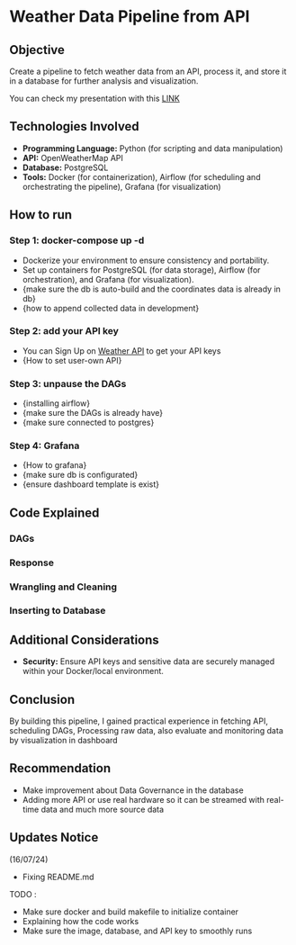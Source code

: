 # Weather Data Pipeline from API


## Objective
Create a pipeline to fetch weather data from an API, process it, and store it in a database for further analysis and visualization.

You can check my presentation with this [LINK](https://docs.google.com/presentation/d/17DKl1tHmxJMJBuGKcAIIMvfL2jxO79IEYLgNr0L5N_s/edit?usp=sharing)

## Technologies Involved
- **Programming Language:** Python (for scripting and data manipulation)
- **API:** OpenWeatherMap API
- **Database:** PostgreSQL
- **Tools:** Docker (for containerization), Airflow (for scheduling and orchestrating the pipeline), Grafana (for visualization)

## How to run

### Step 1: docker-compose up -d
- Dockerize your environment to ensure consistency and portability.
- Set up containers for PostgreSQL (for data storage), Airflow (for orchestration), and Grafana (for visualization).
- {make sure the db is auto-build and the coordinates data is already in db}
- {how to append collected data in development}

### Step 2: add your API key
- You can Sign Up on [Weather API](https://www.weatherapi.com/) to get your API keys
- {How to set user-own API}

### Step 3: unpause the DAGs
- {installing airflow}
- {make sure the DAGs is already have}
- {make sure connected to postgres}

### Step 4: Grafana
- {How to grafana}
- {make sure db is configurated}
- {ensure dashboard template is exist}

## Code Explained

### DAGs

### Response

### Wrangling and Cleaning

### Inserting to Database

## Additional Considerations
- **Security:** Ensure API keys and sensitive data are securely managed within your Docker/local environment.

## Conclusion
By building this pipeline, I gained practical experience in fetching API, scheduling DAGs, Processing raw data, also evaluate and monitoring data by visualization in dashboard

## Recommendation
- Make improvement about Data Governance in the database
- Adding more API or use real hardware so it can be streamed with real-time data and much more source data

## Updates Notice

(16/07/24)
- Fixing README.md

TODO :
- Make sure docker and build makefile to initialize container
- Explaining how the code works
- Make sure the image, database, and API key to smoothly runs